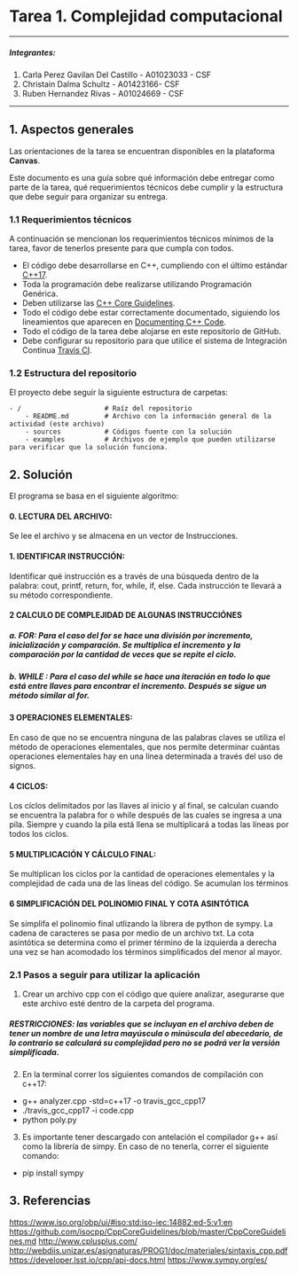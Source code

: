 # Tarea 1. Complejidad computacional

---

##### Integrantes:
1. Carla Perez Gavilan Del Castillo - A01023033 - CSF
2. Christain Dalma Schultz - A01423166- CSF
3. Ruben Hernandez Rivas - A01024669 - CSF

---
## 1. Aspectos generales

Las orientaciones de la tarea se encuentran disponibles en la plataforma **Canvas**.

Este documento es una guía sobre qué información debe entregar como parte de la tarea, qué requerimientos técnicos debe cumplir y la estructura que debe seguir para organizar su entrega.


### 1.1 Requerimientos técnicos

A continuación se mencionan los requerimientos técnicos mínimos de la tarea, favor de tenerlos presente para que cumpla con todos.

* El código debe desarrollarse en C++, cumpliendo con el último estándar [C++17](https://isocpp.org/std/the-standard).
* Toda la programación debe realizarse utilizando Programación Genérica.
* Deben utilizarse las [C++ Core Guidelines](https://github.com/isocpp/CppCoreGuidelines/blob/master/CppCoreGuidelines.md).
* Todo el código debe estar correctamente documentado, siguiendo los lineamientos que aparecen en [Documenting C++ Code](https://developer.lsst.io/cpp/api-docs.html).
* Todo el código de la tarea debe alojarse en este repositorio de GitHub.
* Debe configurar su repositorio para que utilice el sistema de Integración Continua [Travis CI](https://travis-ci.org/).

### 1.2 Estructura del repositorio

El proyecto debe seguir la siguiente estructura de carpetas:
```
- / 			        # Raíz del repositorio
    - README.md			# Archivo con la información general de la actividad (este archivo)
    - sources  			# Códigos fuente con la solución
    - examples			# Archivos de ejemplo que pueden utilizarse para verificar que la solución funciona.
```

## 2. Solución

El programa se basa en el siguiente algoritmo:
 #### 0. LECTURA DEL ARCHIVO: 
 Se lee el archivo y se almacena en un vector de Instrucciones. 
 #### 1. IDENTIFICAR INSTRUCCIÓN: 
 Identificar qué instrucción es a través de una búsqueda dentro de la palabra: cout, printf, return, for, while, if, else. Cada instrucción te llevará a su método correspondiente. 
 #### 2 CALCULO DE COMPLEJIDAD DE ALGUNAS INSTRUCCIÓNES
  ##### a. FOR: Para el caso del for se hace una división por incremento, inicialización y comparación. Se multiplica el incremento y la comparación por la cantidad de veces que se repite el ciclo. 
  ##### b. WHILE : Para el caso del while se hace una iteración en todo lo que está entre llaves para encontrar el incremento. Después se sigue un método similar al for. 
 #### 3 OPERACIONES ELEMENTALES:
En caso de que no se encuentra ninguna de las palabras claves se utiliza el método de operaciones elementales, que nos permite determinar cuántas operaciones elementales hay en una línea determinada a través del uso de signos. 
 #### 4 CICLOS: 
 Los cíclos delimitados por las llaves al inicio y al final, se calculan cuando se encuentra la palabra for o while después de las cuales se ingresa a una pila. Siempre y cuando la pila está llena se multiplicará a todas las líneas por todos los ciclos. 
 #### 5 MULTIPLICACIÓN Y CÁLCULO FINAL:
 Se multiplican los ciclos por la cantidad de operaciones elementales y la complejidad de cada una de las líneas del código. Se acumulan los términos 
 #### 6 SIMPLIFICACIÓN DEL POLINOMIO FINAL Y COTA ASINTÓTICA
 Se simplifa el polinomio final utlizando la librera de python de sympy. La cadena de caracteres se pasa por medio de un archivo txt. La cota asintótica se determina como el primer término de la izquierda a derecha una vez se han acomodado los términos simplificados del menor al mayor. 

### 2.1 Pasos a seguir para utilizar la aplicación

1. Crear un archivo cpp con el código que quiere analizar, asegurarse que este archivo esté dentro de la carpeta del programa. 
##### RESTRICCIONES: las variables que se incluyan en el archivo deben de tener un nombre de una letra mayúscula o minúscula del abecedario, de lo contrario se calculará su complejidad pero no se podrá ver la versión simplificada. 
2. En la terminal correr los siguientes comandos de compilación con c++17: 
 - g++ analyzer.cpp -std=c++17 -o travis_gcc_cpp17
 -  ./travis_gcc_cpp17 -i code.cpp
 -  python poly.py
 3. Es importante tener descargado con antelación el compilador g++ así como la librería de simpy. En caso de no tenerla, correr el siguiente comando:
   - pip install sympy


## 3. Referencias
https://www.iso.org/obp/ui/#iso:std:iso-iec:14882:ed-5:v1:en
https://github.com/isocpp/CppCoreGuidelines/blob/master/CppCoreGuidelines.md
http://www.cplusplus.com/
http://webdiis.unizar.es/asignaturas/PROG1/doc/materiales/sintaxis_cpp.pdf
https://developer.lsst.io/cpp/api-docs.html
https://www.sympy.org/es/
 
